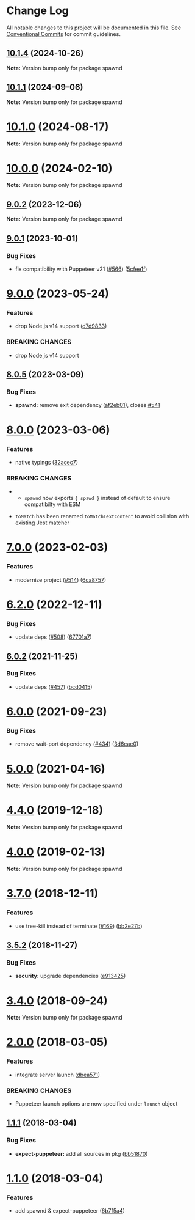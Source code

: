 # Change Log

All notable changes to this project will be documented in this file.
See [Conventional Commits](https://conventionalcommits.org) for commit guidelines.

## [10.1.4](https://github.com/argos-ci/jest-puppeteer/compare/v10.1.3...v10.1.4) (2024-10-26)

**Note:** Version bump only for package spawnd





## [10.1.1](https://github.com/argos-ci/jest-puppeteer/compare/v10.1.0...v10.1.1) (2024-09-06)

**Note:** Version bump only for package spawnd





# [10.1.0](https://github.com/argos-ci/jest-puppeteer/compare/v10.0.1...v10.1.0) (2024-08-17)

**Note:** Version bump only for package spawnd





# [10.0.0](https://github.com/argos-ci/jest-puppeteer/compare/v9.0.2...v10.0.0) (2024-02-10)

**Note:** Version bump only for package spawnd





## [9.0.2](https://github.com/argos-ci/jest-puppeteer/compare/v9.0.1...v9.0.2) (2023-12-06)

**Note:** Version bump only for package spawnd





## [9.0.1](https://github.com/argos-ci/jest-puppeteer/compare/v9.0.0...v9.0.1) (2023-10-01)


### Bug Fixes

* fix compatibility with Puppeteer v21 ([#566](https://github.com/argos-ci/jest-puppeteer/issues/566)) ([5cfee1f](https://github.com/argos-ci/jest-puppeteer/commit/5cfee1f2e2475e750a5fe298bd8c99de526ee927))





# [9.0.0](https://github.com/argos-ci/jest-puppeteer/compare/v8.0.6...v9.0.0) (2023-05-24)


### Features

* drop Node.js v14 support ([d7d9833](https://github.com/argos-ci/jest-puppeteer/commit/d7d9833accf7ddb87c6782a50ae2b8e50dd01c78))


### BREAKING CHANGES

* drop Node.js v14 support





## [8.0.5](https://github.com/argos-ci/jest-puppeteer/compare/v8.0.4...v8.0.5) (2023-03-09)


### Bug Fixes

* **spawnd:** remove exit dependency ([af2eb01](https://github.com/argos-ci/jest-puppeteer/commit/af2eb010a40986a6a3a54d5ca883c186b97d57ea)), closes [#541](https://github.com/argos-ci/jest-puppeteer/issues/541)





# [8.0.0](https://github.com/argos-ci/jest-puppeteer/compare/v7.0.1...v8.0.0) (2023-03-06)


### Features

* native typings ([32acec7](https://github.com/argos-ci/jest-puppeteer/commit/32acec706e01a36c8ffa9dc9ce409bd29fe17dd0))


### BREAKING CHANGES

* - `spawnd` now exports `{ spawd }` instead of default to ensure
  compatibilty with ESM
- `toMatch` has been renamed `toMatchTextContent` to avoid collision
  with existing Jest matcher





# [7.0.0](https://github.com/argos-ci/jest-puppeteer/compare/v6.2.0...v7.0.0) (2023-02-03)


### Features

* modernize project ([#514](https://github.com/argos-ci/jest-puppeteer/issues/514)) ([6ca8757](https://github.com/argos-ci/jest-puppeteer/commit/6ca8757452e33d00a1a841d6f18b032411f4bdb6))





# [6.2.0](https://github.com/smooth-code/jest-puppeteer/compare/v6.1.1...v6.2.0) (2022-12-11)

### Bug Fixes

- update deps ([#508](https://github.com/smooth-code/jest-puppeteer/issues/508)) ([67701a7](https://github.com/smooth-code/jest-puppeteer/commit/67701a7e2056578edac90259cfc145e643a359c3))

## [6.0.2](https://github.com/smooth-code/jest-puppeteer/tree/master/packages/spawnd/compare/v6.0.1...v6.0.2) (2021-11-25)

### Bug Fixes

- update deps ([#457](https://github.com/smooth-code/jest-puppeteer/tree/master/packages/spawnd/issues/457)) ([bcd0415](https://github.com/smooth-code/jest-puppeteer/tree/master/packages/spawnd/commit/bcd04155fbbed08c02a7195b05cab6601f834fb9))

# [6.0.0](https://github.com/smooth-code/jest-puppeteer/tree/master/packages/spawnd/compare/v5.0.4...v6.0.0) (2021-09-23)

### Bug Fixes

- remove wait-port dependency ([#434](https://github.com/smooth-code/jest-puppeteer/tree/master/packages/spawnd/issues/434)) ([3d6cae0](https://github.com/smooth-code/jest-puppeteer/tree/master/packages/spawnd/commit/3d6cae007a2dbb9e5c67e8f0ed5f8429206436d9))

# [5.0.0](https://github.com/smooth-code/jest-puppeteer/tree/master/packages/spawnd/compare/v4.4.0...v5.0.0) (2021-04-16)

**Note:** Version bump only for package spawnd

# [4.4.0](https://github.com/smooth-code/jest-puppeteer/tree/master/packages/spawnd/compare/v4.3.0...v4.4.0) (2019-12-18)

**Note:** Version bump only for package spawnd

# [4.0.0](https://github.com/smooth-code/jest-puppeteer/tree/master/packages/spawnd/compare/v3.9.0...v4.0.0) (2019-02-13)

**Note:** Version bump only for package spawnd

# [3.7.0](https://github.com/smooth-code/jest-puppeteer/tree/master/packages/spawnd/compare/v3.6.0...v3.7.0) (2018-12-11)

### Features

- use tree-kill instead of terminate ([#169](https://github.com/smooth-code/jest-puppeteer/tree/master/packages/spawnd/issues/169)) ([bb2e27b](https://github.com/smooth-code/jest-puppeteer/tree/master/packages/spawnd/commit/bb2e27b))

## [3.5.2](https://github.com/smooth-code/jest-puppeteer/tree/master/packages/spawnd/compare/v3.5.1...v3.5.2) (2018-11-27)

### Bug Fixes

- **security:** upgrade dependencies ([e913425](https://github.com/smooth-code/jest-puppeteer/tree/master/packages/spawnd/commit/e913425))

<a name="3.4.0"></a>

# [3.4.0](https://github.com/smooth-code/jest-puppeteer/tree/master/packages/spawnd/compare/v3.3.1...v3.4.0) (2018-09-24)

**Note:** Version bump only for package spawnd

<a name="2.0.0"></a>

# [2.0.0](https://github.com/smooth-code/jest-puppeteer/tree/master/packages/spawnd/compare/v1.1.1...v2.0.0) (2018-03-05)

### Features

- integrate server launch ([dbea571](https://github.com/smooth-code/jest-puppeteer/tree/master/packages/spawnd/commit/dbea571))

### BREAKING CHANGES

- Puppeteer launch options are now specified under `launch` object

<a name="1.1.1"></a>

## [1.1.1](https://github.com/smooth-code/jest-puppeteer/tree/master/packages/spawnd/compare/v1.1.0...v1.1.1) (2018-03-04)

### Bug Fixes

- **expect-puppeteer:** add all sources in pkg ([bb51870](https://github.com/smooth-code/jest-puppeteer/tree/master/packages/spawnd/commit/bb51870))

<a name="1.1.0"></a>

# [1.1.0](https://github.com/smooth-code/jest-puppeteer/tree/master/packages/spawnd/compare/v1.0.1...v1.1.0) (2018-03-04)

### Features

- add spawnd & expect-puppeteer ([6b7f5a4](https://github.com/smooth-code/jest-puppeteer/tree/master/packages/spawnd/commit/6b7f5a4))
